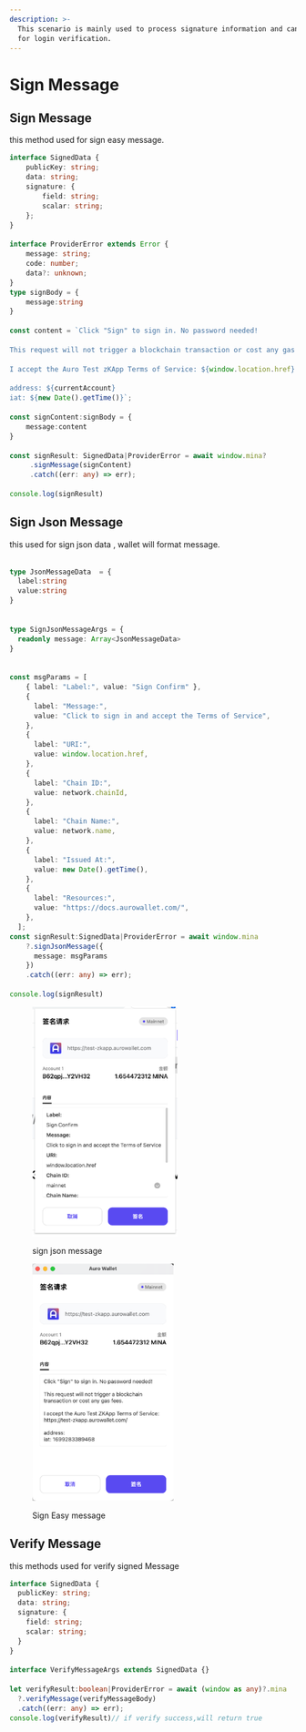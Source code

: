 ```yaml
---
description: >-
  This scenario is mainly used to process signature information and can be used
  for login verification.
---
```


# Sign Message

## Sign Message

this method used for sign easy message.

```typescript
interface SignedData {
    publicKey: string;
    data: string;
    signature: {
        field: string;
        scalar: string;
    };
}

interface ProviderError extends Error {
    message: string;
    code: number;
    data?: unknown;
}
type signBody = {
    message:string
}

const content = `Click "Sign" to sign in. No password needed!

This request will not trigger a blockchain transaction or cost any gas fees.

I accept the Auro Test zKApp Terms of Service: ${window.location.href}

address: ${currentAccount}
iat: ${new Date().getTime()}`;

const signContent:signBody = {
    message:content
}

const signResult: SignedData|ProviderError = await window.mina?
     .signMessage(signContent)
     .catch((err: any) => err);

console.log(signResult)
```

## Sign Json Message

this used for sign json data , wallet will format message.

```typescript

type JsonMessageData  = {
  label:string
  value:string
}


type SignJsonMessageArgs = {
  readonly message: Array<JsonMessageData>
}


const msgParams = [
    { label: "Label:", value: "Sign Confirm" },
    {
      label: "Message:",
      value: "Click to sign in and accept the Terms of Service",
    },
    {
      label: "URI:",
      value: window.location.href,
    },
    {
      label: "Chain ID:",
      value: network.chainId,
    },
    {
      label: "Chain Name:",
      value: network.name,
    },
    {
      label: "Issued At:",
      value: new Date().getTime(),
    },
    {
      label: "Resources:",
      value: "https://docs.aurowallet.com/",
    },
  ];
const signResult:SignedData|ProviderError = await window.mina
    ?.signJsonMessage({
      message: msgParams
    })
    .catch((err: any) => err);

console.log(signResult)

```

<div align="left">

<figure><img src="../.gitbook/assets/image.png" alt="" width="255"><figcaption><p>sign json message</p></figcaption></figure>

 

<figure><img src="../.gitbook/assets/image (1).png" alt="" width="248"><figcaption><p>Sign Easy message</p></figcaption></figure>

</div>



## Verify Message

this methods used for verify signed Message

```typescript
interface SignedData {
  publicKey: string;
  data: string;
  signature: {
    field: string;
    scalar: string;
  }
}

interface VerifyMessageArgs extends SignedData {}

let verifyResult:boolean|ProviderError = await (window as any)?.mina
  ?.verifyMessage(verifyMessageBody)
  .catch((err: any) => err);
console.log(verifyResult)// if verify success,will return true
```
